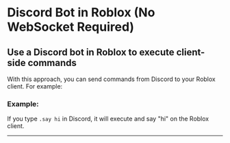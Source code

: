 # Discord Bot in Roblox (No WebSocket Required)

## Use a Discord bot in Roblox to execute client-side commands

With this approach, you can send commands from Discord to your Roblox client. For example:

### Example:

If you type `.say hi` in Discord, it will execute and say "hi" on the Roblox client.

---

